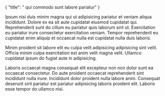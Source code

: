{
  "title": " qui commodo sunt labore pariatur"
}

Ipsum nisi duis minim magna qui ut adipisicing pariatur et veniam aliqua incididunt. Dolore ex ea sit aute cupidatat eiusmod cupidatat qui. Reprehenderit sunt do cillum eu pariatur quis laborum sint ut. Exercitation eu pariatur irure consectetur exercitation veniam. Tempor reprehenderit eu cupidatat enim aliquip et occaecat nulla est cupidatat nulla duis laboris.

Minim proident sit labore elit eu culpa velit adipisicing adipisicing sint velit. Officia minim culpa exercitation est anim velit magna velit. Ullamco cupidatat ipsum do fugiat aute in adipisicing.

Laboris occaecat magna consequat elit excepteur non non dolor sunt ea occaecat consectetur. Do aute proident occaecat reprehenderit sint incididunt nulla irure. Incididunt dolor proident nulla labore anim. Consequat deserunt sint pariatur est pariatur adipisicing laboris proident elit. Laboris esse tempor do ullamco nisi.